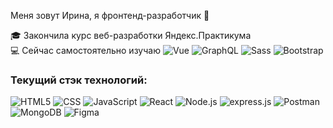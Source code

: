 Меня зовут Ирина, я фронтенд-разработчик 🙂

🎓 Закончила курс веб-разработки Яндекс.Практикума  
💻 Сейчас самостоятельно изучаю ![Vue](https://camo.githubusercontent.com/3e1e25b8f03b3ab174df34692a56d11c07657eac01ef7b169b765e0bd0474b27/68747470733a2f2f696d672e736869656c64732e696f2f62616467652f5675652e6a732532302d2532333446433038442e7376673f267374796c653d666f722d7468652d6261646765266c6f676f3d5675652e6a73266c6f676f436f6c6f723d7768697465)
![GraphQL](https://camo.githubusercontent.com/c9d2cbcaf75e92ba3721968772c7957d90b4834c06c96d7afece76442d27d9dc/68747470733a2f2f696d672e736869656c64732e696f2f62616467652f4772617068514c2532302d2532334531303039382e7376673f267374796c653d666f722d7468652d6261646765266c6f676f3d4772617068514c266c6f676f436f6c6f723d7768697465)
![Sass](https://camo.githubusercontent.com/1106ccfb41953796bd60c6b560c499a382b6e86e14c03ba2bd203a65d8dfcdad/68747470733a2f2f696d672e736869656c64732e696f2f62616467652f536173732532302d2532334343363639392e7376673f267374796c653d666f722d7468652d6261646765266c6f676f3d53617373266c6f676f436f6c6f723d7768697465)
![Bootstrap](https://camo.githubusercontent.com/c799f6192c0aaa9ac991b4183f05fc016615ba77f7d9a4cd8c74ac9230aa7e87/68747470733a2f2f696d672e736869656c64732e696f2f62616467652f426f6f7473747261702532302d2532333739353242332e7376673f267374796c653d666f722d7468652d6261646765266c6f676f3d426f6f747374726170266c6f676f436f6c6f723d7768697465)

### Текущий стэк технологий:
![HTML5](https://camo.githubusercontent.com/34150c6e1811a890d3e804033e5dfeccee7f6a0fa95cda3137c82612f7db7b14/68747470733a2f2f696d672e736869656c64732e696f2f62616467652f48544d4c352532302d2532334533344632362e7376673f267374796c653d666f722d7468652d6261646765266c6f676f3d48544d4c35266c6f676f436f6c6f723d7768697465)
![CSS](https://camo.githubusercontent.com/7677c81768fe5b1de4db41729faf4d72e12a0fd3d1358d30c88c12a5678fc053/68747470733a2f2f696d672e736869656c64732e696f2f62616467652f435353332532302d2532333135373242362e7376673f267374796c653d666f722d7468652d6261646765266c6f676f3d43535333266c6f676f436f6c6f723d7768697465)
![JavaScript](https://camo.githubusercontent.com/3fef48c9dd876989f3248e19094afc60db5c3af4d18ca40c7c3c6edbf2ae3853/68747470733a2f2f696d672e736869656c64732e696f2f62616467652f4a6176615363726970742532302d2532334637444631452e7376673f267374796c653d666f722d7468652d6261646765266c6f676f3d4a617661536372697074266c6f676f436f6c6f723d7768697465)
![React](https://camo.githubusercontent.com/fff9737fa823a9c62e19a8f3a3a8f6e3268a310164027b4707ac038ef77556d0/68747470733a2f2f696d672e736869656c64732e696f2f62616467652f52656163742532302d2532333631444146422e7376673f267374796c653d666f722d7468652d6261646765266c6f676f3d5265616374266c6f676f436f6c6f723d7768697465)
![Node.js](https://camo.githubusercontent.com/5b15bdf66a35ebe42a80c4f946ad2ab2cef19f131ce58e749b1bb381f3de5e70/68747470733a2f2f696d672e736869656c64732e696f2f62616467652f4e6f64652e6a732532302d2532333333393933332e7376673f267374796c653d666f722d7468652d6261646765266c6f676f3d4e6f64652e6a73266c6f676f436f6c6f723d7768697465)
![express.js](https://camo.githubusercontent.com/028805bfe88fcdab105555958c7431cede4d6115c2f237e8309390b22995fb38/68747470733a2f2f696d672e736869656c64732e696f2f62616467652f457870726573732532302d2532333030303030302e7376673f267374796c653d666f722d7468652d6261646765266c6f676f3d45787072657373266c6f676f436f6c6f723d7768697465)
![Postman](https://camo.githubusercontent.com/74b630b2f632f2081570c876ce4d03a88fb70d903d3e3d1d1fb1c22aad3709d1/68747470733a2f2f696d672e736869656c64732e696f2f62616467652f506f73746d616e2532302d2532334646364333372e7376673f267374796c653d666f722d7468652d6261646765266c6f676f3d506f73746d616e266c6f676f436f6c6f723d7768697465)
![MongoDB](https://camo.githubusercontent.com/f730166e698595a9613793ab480ba080f1dad583b76ae2d5064769834d699597/68747470733a2f2f696d672e736869656c64732e696f2f62616467652f4d6f6e676f44422532302d2532333437413234382e7376673f267374796c653d666f722d7468652d6261646765266c6f676f3d4d6f6e676f4442266c6f676f436f6c6f723d7768697465)
![Figma](https://camo.githubusercontent.com/caf9d3251680e742d78d1caf78b151140a3498a8cbd6b0877246c1f5217743fc/68747470733a2f2f696d672e736869656c64732e696f2f62616467652f4669676d612532302d2532334632344531452e7376673f267374796c653d666f722d7468652d6261646765266c6f676f3d4669676d61266c6f676f436f6c6f723d7768697465)
